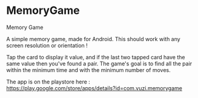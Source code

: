 # MemoryGame
Memory Game

A simple memory game, made for Android. This should work with any screen resolution or orientation !

Tap the card to display it value, and if the last two tapped card have the same value then you've found a pair. The game's goal is to find all the pair within the minimum time and with the minimum number of moves.

The app is on the playstore here : https://play.google.com/store/apps/details?id=com.vuzi.memorygame

